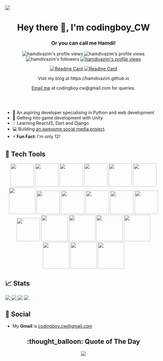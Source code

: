 <img src="https://raw.githubusercontent.com/hamdivazim/hamdivazim/main/pfp-wide.png" align="center" />
<h1 align="center">Hey there 👋, I'm codingboy_CW</h1>
<h3 align="center">Or you can call me Hamdi!</h3>

<p align="center"> 
 <img src="https://komarev.com/ghpvc/?username=hamdivazim&label=Profile%20views&color=0e75b6&style=flat" alt="hamdivazim's profile views" /> 
 <img src="https://img.shields.io/badge/Languages-Python | Swift | Kotlin | Web Dev -green.svg" alt="hamdivazim's profile views" />
 <img src="https://img.shields.io/github/followers/hamdivazim.svg?style=social&label=Follow&maxAge=2592000" alt="hamdivazim's followers" />
 <a href="https://hamdivazim.github.io"><img src="https://img.shields.io/badge/My Blog-hamdivazim.github.io-00c1c1.svg" alt="hamdivazim's profile views" /></a>
</p>

<div align="center">
 
 [![Readme Card](https://github-readme-stats.vercel.app/api/pin/?username=hamdivazim&repo=CodeGlob)](https://github.com/hamdivazim/CodeGlob)
 [![Readme Card](https://github-readme-stats.vercel.app/api/pin/?username=hamdivazim&repo=Console-Games)](https://github.com/hamdivazim/Console-Games)
 
</div>

<p align="center"> Visit my blog at https://hamdivazim.github.io </p>
<p align="center"> <a href="https://mail.google.com/mail/u/0/#inbox?compose=CllgCJZWxkpPZtBzFzqDRRDcWPnKzbtQpWgScSKCcHwMdMmjkHPzNPwQPVCSkvkcZVXmFzjJVdV">Email me</a> at codingboy.cw@gmail.com for queries. </p>


<br/>
<br/>

- 👀 An aspiring developer specialising in Python and web development
- 🌱 Getting into game development with Unity
- 💡 Learning ReactJS, Dart and Django
- 💻 Building [an awesome social media project](https://github.com/hamdivazim/CodeGlob).
- ⚡ **Fun Fact**: I'm only 12!

## :hammer: Tech Tools
<p align="center">
 
 <img src="https://raw.githubusercontent.com/hamdivazim/hamdivazim/main/assets/pylogo.png" width=75px />
 <img src="https://raw.githubusercontent.com/hamdivazim/hamdivazim/main/assets/swiftlogo.png" width=75px />
 <img src="https://raw.githubusercontent.com/hamdivazim/hamdivazim/main/assets/htmllogo.png" width=75px />
 <img src="https://raw.githubusercontent.com/hamdivazim/hamdivazim/main/assets/csslogo.png" width=75px />
 <img src="https://raw.githubusercontent.com/hamdivazim/hamdivazim/main/assets/jslogo.png" width=75px />
 <img src="https://raw.githubusercontent.com/hamdivazim/hamdivazim/main/assets/unitylogo.png" width=75px />
 <img src="https://raw.githubusercontent.com/hamdivazim/hamdivazim/main/assets/csharplogo.png" height=85px />
 <img src="https://raw.githubusercontent.com/hamdivazim/hamdivazim/main/assets/kotlinlogo.png" width=75px />
 <img src="https://raw.githubusercontent.com/hamdivazim/hamdivazim/main/assets/gitlogo.png" width=75px />
 <img src="https://raw.githubusercontent.com/hamdivazim/hamdivazim/main/assets/tensorflowlogo.png" width=75px />
 <img src="https://raw.githubusercontent.com/hamdivazim/hamdivazim/main/assets/xcodelogo.png" width=75px />
 <img src="https://raw.githubusercontent.com/hamdivazim/hamdivazim/main/assets/vscodelogo.png" width=75px />
 <img src="https://raw.githubusercontent.com/hamdivazim/hamdivazim/main/assets/androidstudiologo.png" width=75px />
 <img src="https://raw.githubusercontent.com/hamdivazim/hamdivazim/main/assets/firebase.svg" height=85px />
 <img src="https://raw.githubusercontent.com/hamdivazim/hamdivazim/main/assets/figmalogo.png" height=85px />
 <img src="https://raw.githubusercontent.com/hamdivazim/hamdivazim/main/assets/dartlogo.png" height=85px />
 <img src="https://raw.githubusercontent.com/hamdivazim/hamdivazim/main/assets/flutterlogo.png" height=85px />
 <img src="https://raw.githubusercontent.com/hamdivazim/hamdivazim/main/assets/reactlogo.png" height=85px />
 <img src="https://raw.githubusercontent.com/hamdivazim/hamdivazim/main/assets/djangologo.png" height=85px />
 <img src="https://raw.githubusercontent.com/hamdivazim/hamdivazim/main/assets/kivylogo.png" height=85px />
</p>

## 📈 Stats
<a href="https://github.com/hamdivazim"> <img src="https://github-readme-stats.vercel.app/api?username=hamdivazim&include_all_commits=true"> </a>
<a href="https://github.com/hamdivazim"> <img src="https://github-readme-streak-stats.herokuapp.com/?user=hamdivazim"> </a>
<a href="https://github.com/hamdivazim"> <img src="https://github-readme-stats.vercel.app/api/top-langs/?username=hamdivazim" ></a>
<a href="https://github.com/hamdivazim"> <img src="https://github-readme-activity-graph.cyclic.app/graph?username=hamdivazim"> </a>

## :link: Social
- My **Gmail** is [codingboy.cw@gmail.com](https://mail.google.com/mail/u/0/#inbox?compose=CllgCJZWxkpPZtBzFzqDRRDcWPnKzbtQpWgScSKCcHwMdMmjkHPzNPwQPVCSkvkcZVXmFzjJVdV)

<center>
 <h2> :thought_balloon: Quote of The Day</h2>
 <a href="#"> <img src="https://quotes-github-readme.vercel.app/api?type=horizontal"> </a>
</center>
